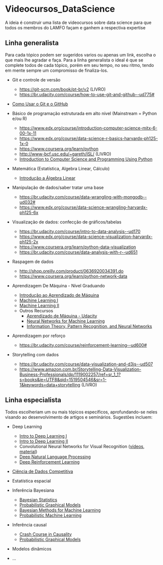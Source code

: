 # Videocursos_DataScience

A ideia é construir uma lista de videocursos sobre data science para que todos os membros do LAMFO façam e ganhem a respectiva expertise

## Linha generalista

Para cada tópico podem ser sugeridos varios ou apenas um link, escolha o que mais lhe agradar e faça. Para a linha generalista
o ideal é que se complete todos de cada tópico, porém em seu tempo, no seu ritmo, tendo em mente sempre um compromisso de finaliza-los.
 - Git e controle de versão
    - https://git-scm.com/book/pt-br/v2 (LIVRO)
    - https://br.udacity.com/course/how-to-use-git-and-github--ud775#
 - [Como Usar o Git e o GitHub](https://br.udacity.com/course/how-to-use-git-and-github--ud775)
 - Básico de programação estruturada em alto nível (Mainstream = Python e/ou R)
    - https://www.edx.org/course/introduction-computer-science-mitx-6-00-1x-11
    - https://www.edx.org/course/data-science-r-basics-harvardx-ph125-1x-0
    - https://www.coursera.org/learn/python
    - http://www-bcf.usc.edu/~gareth/ISL/ (LIVRO)
    - [Introduction to Computer Science and Programming Using Python](https://www.edx.org/course/introduction-computer-science-mitx-6-00-1x-11)
     
 - Matemática (Estatística, Algebra Linear, Cálculo)
     - [Introdução a Álgebra Linear](https://ocw.mit.edu/courses/mathematics/18-06-linear-algebra-spring-2010/)  
     
 - Manipulação de dados/saber tratar uma base
    - https://br.udacity.com/course/data-wrangling-with-mongodb--ud032#
    - https://www.edx.org/course/data-science-wrangling-harvardx-ph125-6x
 - Visualização de dados: confecção de gráficos/tabelas
    - https://br.udacity.com/course/intro-to-data-analysis--ud170
    - https://www.edx.org/course/data-science-visualization-harvardx-ph125-2x
    - https://www.coursera.org/learn/python-data-visualization
    - https://br.udacity.com/course/data-analysis-with-r--ud651
 - Raspagem de dados
    - http://shop.oreilly.com/product/0636920034391.do
    - https://www.coursera.org/learn/python-network-data
 - Aprendizagem De Máquina - Nível Graduando
     - [Introdução ao Aprendizado de Máquina](https://br.udacity.com/course/intro-to-machine-learning--ud120)
     - [Machine Learning I](https://www.coursera.org/learn/machine-learning)  
     - [Machine Learning II](https://www.youtube.com/watch?v=pid0lUH467o&list=PLE6Wd9FR--Ecf_5nCbnSQMHqORpiChfJf)
     - Outros Recursos
        - [Aprendizado de Máquina - Udacity](https://br.udacity.com/course/machine-learning--ud262)
        - [Neural Networks for Machine Learning](https://www.coursera.org/learn/neural-networks)
        - [Information Theory, Pattern Recognition, and Neural Networks](https://www.youtube.com/watch?v=BCiZc0n6COY&list=PLruBu5BI5n4aFpG32iMbdWoRVAA-Vcso6)
 - Aprendizagem por reforço
    - https://br.udacity.com/course/reinforcement-learning--ud600#
 - Storytelling com dados
    - https://br.udacity.com/course/data-visualization-and-d3js--ud507
    - https://www.amazon.com.br/Storytelling-Data-Visualization-Business-Professionals/dp/1119002257/ref=sr_1_1?s=books&ie=UTF8&qid=1519504546&sr=1-1&keywords=data+storytelling (LIVRO)

## Linha especialista

Todos escolheriam um ou mais tópicos específicos, aprofundando-se neles visando ao desenvolvimento de artigos e seminários. Sugestões incluem:

 - Deep Learning
     - [Intro to Deep Learning I](https://www.coursera.org/specializations/deep-learning)
     - [Intro to Deep Learning II](https://www.coursera.org/learn/intro-to-deep-learning)  
     - Convolutional Neural Networks for Visual Recognition ([vídeos](https://www.youtube.com/watch?v=NfnWJUyUJYU&list=PLkt2uSq6rBVctENoVBg1TpCC7OQi31AlC), [material](http://cs231n.stanford.edu/))  
     - [Deep Natural Language Processing](https://github.com/oxford-cs-deepnlp-2017)  
     - [Deep Reinforcement Learning](http://rll.berkeley.edu/deeprlcourse/)
     
 - [Ciência de Dados Competitiva](https://www.coursera.org/learn/competitive-data-science)
 - Estatística espacial
 - Inferência Bayesiana  
     - [Bayesian Statistics](https://www.coursera.org/learn/bayesian)  
     - [Probabilistic Graphical Models](https://www.coursera.org/specializations/probabilistic-graphical-models)  
     - [Bayesian Methods for Machine Learning](https://www.coursera.org/learn/bayesian-methods-in-machine-learning)  
     - [Probabilistic Machine Learning](https://www.zabaras.com/statisticalcomputing)   
     
 - Inferência causal  
     - [Crash Course in Causality](https://www.coursera.org/learn/crash-course-in-causality)
     - [Probabilistic Graphical Models](https://www.coursera.org/specializations/probabilistic-graphical-models) 
    
 - Modelos dinâmicos
 - ...
